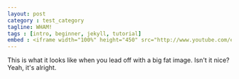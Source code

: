 ```yaml
---
layout: post
category : test_category
tagline: WHAM!
tags : [intro, beginner, jekyll, tutorial]
embed : <iframe width="100%" height="450" src="http://www.youtube.com/embed/j-NxkxgMlXE?rel=0" frameborder="0" allowfullscreen></iframe>
---
```


This is what it looks like when you lead off with a big fat image. Isn't it nice?
Yeah, it's alright.

